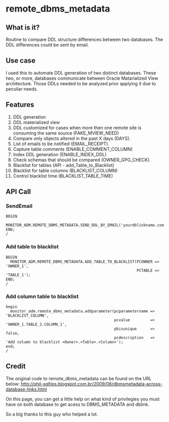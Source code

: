 # remote_dbms_metadata

## What is it?
Routine to compare DDL structure differences between two databases. The DDL differences could be sent by email.

## Use case
I used this to automate DDL generation of two distinct databases. These two, or more, databases communicate between Oracle Matarialized View architecture. Those DDLs needed to be analyzed prior applying it due to peculiar needs.

## Features 
1. DDL generation
2. DDL materialized view
3. DDL customized for cases when more then one remote site is consuming the same source (FAKE_MVIEW_NEED)
4. Compare only objects altered in the past X days (DAYS).
5. List of emails to be notified (EMAIL_RECEIPT).
6. Capture table comments (ENABLE_COMMENT_COLUMN)
7. Index DDL generation (ENABLE_INDEX_DDL)
8. Check schemas that should be compared (OWNER_GPG_CHECK).
9. Blacklist for tables (API - add_Table_to_Blacklist)
10. Blacklist for table columns (BLACKLIST_COLUMN)
11. Control blacklist time (BLACKLIST_TABLE_TIME)

## API Call

### SendEmail
```
BEGIN
 MONITOR_ADM.REMOTE_DBMS_METADATA.SEND_DDL_BY_EMAIL('yourdblinkname.com');
END;
/
```

### Add table to blacklist
```
BEGIN
  MONITOR_ADM.REMOTE_DBMS_METADATA.ADD_TABLE_TO_BLACKLIST(PCOWNER => 'OWNER_1',
                                                          PCTABLE => 'TABLE_1');
END;
/
```

### Add column table to blacklist
```
begin
  monitor_adm.remote_dbms_metadata.addparameter(pcparametername => 'BLACKLIST_COLUMN',
                                                pcvalue         => 'OWNER_1.TABLE_2.COLUMN_1',
                                                pbisunique      => false,
                                                pcdescription   => 'Add column to blacklist <Owner>.<Table>.<Column>');
end;
/
```

## Credit
The original code to remote_dbms_metadata can be found on the URL below:
http://phil-sqltips.blogspot.com.br/2009/06/dbmsmetadata-across-database-links.html

On this page, you can get a little help on what kind of privilegies you must have on both database to get acess to DBMS_METADATA and dblink.

So a big thanks to this guy who helped a lot. 
